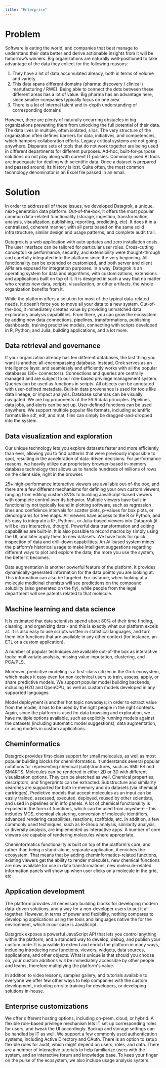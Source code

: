 ```yaml
---
title: "Enterprise"
---
```

<!-- SUBTITLE: -->

# Problem

Software is eating the world, and companies that best manage to understand their data better and derive actionable
insights from it will be tomorrow’s winners. Big organizations are naturally well-positioned to take advantage of the
data they collect for the following reasons:

1. They have a lot of data accumulated already, both in terms of volume and variety
2. This data spans different domains (pharma: discovery / clinical / manufacturing / RWE). Being able to connect the
   dots between these different areas has a lot of value. Big pharma has an advantage here, since smaller companies
   typically focus on one area
3. There is a lot of internal talent and in-depth understanding of corresponding domains

However, there are plenty of naturally occurring obstacles in big organizations preventing them from unlocking the full
potential of their data. The data lives in multiple, often isolated, silos. The very structure of the organization often
defines barriers for data, initiatives, and competencies, which hampers collaboration efforts. Legacy critical systems
are not going anywhere. Disparate sets of tools that do not work together are being used in different departments for
different purposes. Ad-hoc, built-for-purpose solutions do not play along with current IT policies. Commonly used BI
tools are inadequate for dealing with scientific data. Once a dataset is prepared and passed around, its history is
lost. Quite often, the most common technology denominator is an Excel file passed in an email.

# Solution

In order to address all of these issues, we developed Datagrok, a unique, next-generation data platform. Out-of-the-box,
it offers the most popular common data-related functionality (storage, ingestion, transformation, analysis,
visualization, publishing, reporting, predicting, etc). It does it in a centralized, coherent manner, with all parts
based on the same solid infrastructure, similar design and usage patterns, and complete audit trail.

Datagrok is a web application with auto updates and zero installation costs. The user interface can be tailored for
particular user roles. Cross-cutting concepts like performance, security, and extensibility were thought-through and
carefully integrated into the platform since the very beginning. All functionality can be extended or customized, and
both server and client APIs are exposed for integration purposes. In a way, Datagrok is an operating system for data and
algorithms, with customizations, extensions and applications built on top of it. It is designed in such a way that no
matter who creates new data, scripts, visualization, or other artifacts, the whole organization benefits from it.

While the platform offers a solution for most of the typical data-related needs, it doesn’t force you to move all your
data to a new system. Out-of-the-box, it immediately creates value by providing unmatched data exploratory analysis
capabilities. From there, you can grow the ecosystem by adding new data connections, pipelines, transformations,
publishing dashboards, training predictive models, connecting with scripts developed in R, Python, and Julia, building
applications, and a lot more.

## Data retrieval and governance

If your organization already has ten different databases, the last thing you want is another, all-encompassing database.
Instead, Grok serves as an intelligence layer, and seamlessly and efficiently works with all the popular
databases (30+ connectors). Connections and queries are centrally managed and are subject to our role-based privilege
management system. Queries can be used as functions in scripts. All objects can be annotated with user-defined metadata.
Built-in data provenance is used for tools like data lineage, or impact analysis. Database schemas can be visually
navigated. We are big proponents of the FAIR data principles. Pipelines, data jobs, and alerts can be set up.
User-defined functions can be used anywhere. We support multiple popular file formats, including scientific formats like
sdf, edf, and mat; files can simply be dragged-and-dropped into the system.

## Data visualization and exploration

Our unique technology lets you explore datasets faster and more efficiently than ever, allowing you to find patterns
that were previously impossible to spot, resulting in the acceleration of data-driven decisions. For performance
reasons, we heavily utilize our proprietary browser-based in-memory database technology that allows us to handle
hundreds of millions of rows on the client side, right in the browser.

25+ high-performance interactive viewers are available out-of-the box, and there are a few different mechanisms for
defining your own custom viewers, ranging from editing custom SVGs to building JavaScript-based viewers with complete
control over its behavior. Multiple viewers have built-in functionality not typically found in plotting software, such
as regression lines and confidence intervals for scatter plots, p-values for box plots, or dendrograms for tree maps.
All viewers have access to the R or Python, and it’s easy to integrate a R-, Python-, or Julia-based viewers into
Datagrok (it will be less interactive, though). Powerful data transformation and editing capabilities are built-in. It
is also possible to record macros by simply using the UI, and later apply them to new datasets. We have tools for quick
inspection of data and drill-down capabilities. An AI-based system mines the platform’s historical usage to make
intelligent suggestions regarding different ways to plot and explore the data; the more you use the system, the better
it becomes.

Data augmentation is another powerful feature of the platform. It provides dynamically-generated information for the
data points you are looking at. This information can also be targeted. For instance, when looking at a molecule
medicinal chemists will see predictions on the compound solubility (also generated on the fly), while people from the
legal department will see patents related to that molecule.

## Machine learning and data science

It is estimated that data scientists spend about 80% of their time finding, cleaning, and organizing data - and this is
exactly what our platform excels at. It is also easy to use scripts written in statistical languages, and turn them into
functions that are available in any other context (for instance, an ETL or a custom application).

A number of popular techniques are available out-of-the box as interactive tools: multivariate analysis, missing value
imputation, clustering, and PCA/PLS.

Moreover, predictive modeling is a first-class citizen in the Grok ecosystem, which makes it easy even for non-technical
users to train, assess, apply, or share predictive models. We support popular model building backends, including H2O and
OpenCPU, as well as custom models developed in any supported languages.

Model deployment is another hot topic nowadays; in order to extract value from the model, it has to be used by the right
people in the right contexts. Again, since the platform is used for data browsing and exploration, we have multiple
options available, such as explicitly running models against the datasets (including automatic model suggestions), data
augmentation, or using models in custom applications.

## Cheminformatics

Datagrok provides first-class support for small molecules, as well as most popular building blocks for cheminformatics.
It understands several popular notations for representing chemical
(sub)structures, such as SMILES and SMARTS. Molecules can be rendered in either 2D or 3D with different visualization
options. They can be sketched as well. Chemical properties, descriptors, and fingerprints can be extracted. Substructure
and similarity searches are supported for both in-memory and db datasets (via chemical cartridges). Predictive models
that accept molecules as an input can be easily trained, assessed, executed, deployed, reused by other scientists, and
used in pipelines or in info panels. A lot of chemical functionality is exposed in the form of functions, which can be
used from anywhere - this includes MCS, chemical clustering, conversion of molecule identifiers, advanced rendering
capabilities, reactions, scaffolds, etc. In addition, a few commonly used techniques, such as R-Group analysis,
similarity analysis, or diversity analysis, are implemented as interactive apps. A number of core viewers are capable of
rendering molecules where appropriate.

Cheminformatics functionality is built on top of the platform's core, and rather than being a stand-alone, separate
application, it enriches the ecosystem. That means that by adding cheminformatics-related functions, existing viewers
get the ability to render molecules, new chemical functions are now available for use in data transformations, new
molecule-related information panels will show up when user clicks on a molecule in the grid, etc.

## Application development

The platform provides all necessary building blocks for developing modern data-driven solutions, and a way for a
non-developer users to put it all together. However, in terms of power and flexibility, nothing compares to developing
applications using the tools and languages native the for the environment, which in our case is JavaScript.

Datagrok exposes a powerful JavaScript API that lets you control anything within the platform, and a standard way to
develop, debug, and publish your custom code. It is possible to extend and enrich the platform in many ways, including
introducing new functions, viewers, widgets, data sources, applications, and other objects. What is unique is that
should you choose so, your custom additions will be immediately accessible by other people and teams, therefore
multiplying the platform's value.

In addition to video lessons, samples gallery, and tutorials available to everyone we offer few other ways to help
companies with the custom development, including on-site training for developers, or developing solutions in-house.

## Enterprise customizations

We offer different hosting options, including on-prem, cloud, or hybrid. A flexible role-based privilege mechanism lets
IT set up corresponding roles for users, and tweak the UI accordingly. Backup and storage settings can be handled by IT
as well. We support a few commonly used authentication systems, including Active Directory and OAuth. There is an option
to setup flexible rules for audit, which might depend on users, roles, and data. There are a number of interactive
tutorials to help familiarize users with the system, and an interactive forum and knowledge base. To keep your finger on
the pulse of the ecosystem, we also include usage analysis system.

